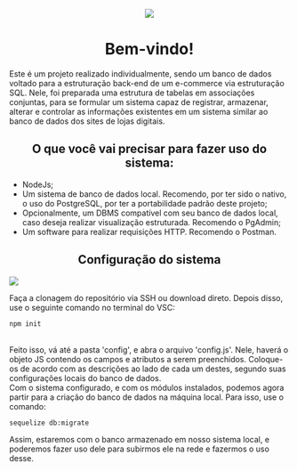 <p align="center">
  <a>
    <img align="center" src="https://readme-typing-svg.herokuapp.com/?lines=e-commerce+sequelize;made+by+daviebatista&center=true&size=32">
  </a>
</p>

<h1 align="center">
Bem-vindo!
</h1>

Este é um projeto realizado individualmente, sendo um banco de dados voltado para a estruturação back-end de um e-commerce via estruturação SQL.
Nele, foi preparada uma estrutura de tabelas em associações conjuntas, para se formular um sistema capaz de registrar, armazenar, alterar e controlar as informações existentes em um sistema similar ao banco de dados dos sites de lojas digitais.

<h2 align="center">
O que você vai precisar para fazer uso do sistema:
</h2>

- NodeJs;
- Um sistema de banco de dados local. Recomendo, por ter sido o nativo, o uso do PostgreSQL, por ter a portabilidade padrão deste projeto;
- Opcionalmente, um DBMS compatível com seu banco de dados local, caso deseja realizar visualização estruturada. Recomendo o PgAdmin;
- Um software para realizar requisições HTTP. Recomendo o Postman.

<h2 align="center">
Configuração do sistema
</h2>
    <img align="center" src="https://user-images.githubusercontent.com/91736880/232802662-ad3eeba4-d7de-47e3-b054-278a5a9ab463.png">

Faça a clonagem do repositório via SSH ou download direto. Depois disso, use o seguinte comando no terminal do VSC: 
<br/>
```
npm init
```
<br/>
Feito isso, vá até a pasta 'config', e abra o arquivo 'config.js'. Nele, haverá o objeto JS contendo os campos e atributos a serem preenchidos. Coloque-os de acordo com as descrições ao lado de cada um destes, segundo suas configurações locais do banco de dados.
<br/>
Com o sistema configurado, e com os módulos instalados, podemos agora partir para a criação do banco de dados na máquina local. Para isso, use o comando:
<br/>

```
sequelize db:migrate
```

Assim, estaremos com o banco armazenado em nosso sistema local, e poderemos fazer uso dele para subirmos ele na rede e fazermos o uso desse.

